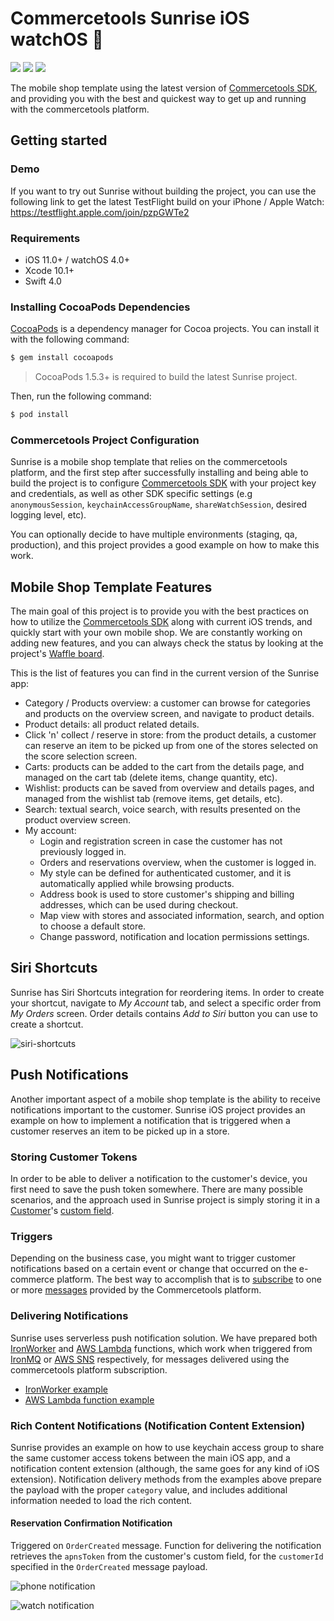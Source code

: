 # Commercetools Sunrise iOS watchOS :sunrise:

[![][travis img]][travis]
[![][license img]][license]
[![][demo img]][demo]

The mobile shop template using the latest version of [Commercetools SDK](https://github.com/commercetools/commercetools-ios-sdk), and providing you with the best and quickest way to get up and running with the commercetools platform.

## Getting started

### Demo

If you want to try out Sunrise without building the project, you can use the following link to get the latest TestFlight build on your iPhone / Apple Watch: https://testflight.apple.com/join/pzpGWTe2

### Requirements

- iOS 11.0+ / watchOS 4.0+
- Xcode 10.1+
- Swift 4.0

### Installing CocoaPods Dependencies

[CocoaPods](http://cocoapods.org) is a dependency manager for Cocoa projects. You can install it with the following command:

```bash
$ gem install cocoapods
```

> CocoaPods 1.5.3+ is required to build the latest Sunrise project.

Then, run the following command:

```bash
$ pod install
```

### Commercetools Project Configuration

Sunrise is a mobile shop template that relies on the commercetools platform, and the first step after successfully installing and being able to build the project is to configure [Commercetools SDK](https://github.com/commercetools/commercetools-ios-sdk) with your project key and credentials, as well as other SDK specific settings (e.g `anonymousSession`, `keychainAccessGroupName`, `shareWatchSession`, desired logging level, etc).

You can optionally decide to have multiple environments (staging, qa, production), and this project provides a good example on how to make this work.

## Mobile Shop Template Features

The main goal of this project is to provide you with the best practices on how to utilize the [Commercetools SDK](https://github.com/commercetools/commercetools-ios-sdk) along with current iOS trends, and quickly start with your own mobile shop. We are constantly working on adding new features, and you can always check the status by looking at the project's [Waffle board](https://waffle.io/commercetools/commercetools-sunrise-ios).

This is the list of features you can find in the current version of the Sunrise app:
- Category / Products overview: a customer can browse for categories and products on the overview screen, and navigate to product details.
- Product details: all product related details.
- Click 'n' collect / reserve in store: from the product details, a customer can reserve an item to be picked up from one of the stores selected on the score selection screen.
- Carts: products can be added to the cart from the details page, and managed on the cart tab (delete items, change quantity, etc).
- Wishlist: products can be saved from overview and details pages, and managed from the wishlist tab (remove items, get details, etc).
- Search: textual search, voice search, with results presented on the product overview screen.
- My account:
  - Login and registration screen in case the customer has not previously logged in.
  - Orders and reservations overview, when the customer is logged in.
  - My style can be defined for authenticated customer, and it is automatically applied while browsing products.
  - Address book is used to store customer's shipping and billing addresses, which can be used during checkout.
  - Map view with stores and associated information, search, and option to choose a default store.
  - Change password, notification and location permissions settings.

## Siri Shortcuts

Sunrise has Siri Shortcuts integration for reordering items. In order to create your shortcut, navigate to _My Account_ tab, and select a specific order from _My Orders_ screen. Order details contains _Add to Siri_ button you can use to create a shortcut.

![siri-shortcuts](https://user-images.githubusercontent.com/14024032/54278572-fa655f00-4592-11e9-92ca-86a1b74d340b.png)

## Push Notifications

Another important aspect of a mobile shop template is the ability to receive notifications important to the customer. Sunrise iOS project provides an example on how to implement a notification that is triggered when a customer reserves an item to be picked up in a store.

### Storing Customer Tokens

In order to be able to deliver a notification to the customer's device, you first need to save the push token somewhere. There are many possible scenarios, and the approach used in Sunrise project is simply storing it in a [Customer](http://dev.commercetools.com/http-api-projects-customers.html#customer)'s [custom field](http://dev.commercetools.com/http-api-projects-custom-fields.html#customfields).

### Triggers

Depending on the business case, you might want to trigger customer notifications based on a certain event or change that occurred on the e-commerce platform. The best way to accomplish that is to [subscribe](http://dev.commercetools.com/http-api-projects-subscriptions.html) to one or more [messages](http://dev.commercetools.com/http-api-projects-messages.html) provided by the Commercetools platform.

### Delivering Notifications

Sunrise uses serverless push notification solution. We have prepared both [IronWorker](https://www.iron.io/platform/ironworker/) and [AWS Lambda](https://aws.amazon.com/lambda/) functions, which work when triggered from [IronMQ](https://www.iron.io/platform/ironmq/) or [AWS SNS](https://aws.amazon.com/sns/) respectively, for messages delivered using the commercetools platform subscription.
- [IronWorker example](https://github.com/nikola-mladenovic/notification-service-iron-worker)
- [AWS Lambda function example](https://github.com/nikola-mladenovic/notification-service-aws-lambda)

### Rich Content Notifications (Notification Content Extension)

Sunrise provides an example on how to use keychain access group to share the same customer access tokens between the main iOS app, and a notification content extension (although, the same goes for any kind of iOS extension).
Notification delivery methods from the examples above prepare the payload with the proper `category` value, and includes additional information needed to load the rich content.

#### Reservation Confirmation Notification

Triggered on `OrderCreated` message. Function for delivering the notification retrieves the `apnsToken` from the customer's custom field, for the `customerId` specified in the `OrderCreated` message payload.

![phone notification](https://cloud.githubusercontent.com/assets/14024032/22203139/dbb949c8-e16b-11e6-8088-09258ace2fbe.png)

![watch notification](https://cloud.githubusercontent.com/assets/14024032/22203151/f321d4ea-e16b-11e6-8454-29189681ea94.png)

[travis]:https://travis-ci.org/commercetools/commercetools-ios-sdk
[travis img]:https://travis-ci.org/commercetools/commercetools-ios-sdk.svg?branch=master

[license]:LICENSE
[license img]:https://img.shields.io/badge/License-Apache%202-blue.svg

[demo]:https://testflight.apple.com/join/pzpGWTe2
[demo img]:https://img.shields.io/badge/Demo-TestFlight-blue.svg